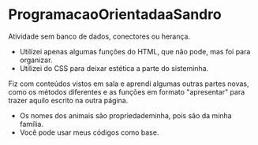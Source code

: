 # ProgramacaoOrientadaaSandro
Atividade sem banco de dados, conectores ou herança.
  - Utilizei apenas algumas funções do HTML, que não pode, mas foi para organizar.
  - Utilizei do CSS para deixar estética a parte do sisteminha.

Fiz com conteúdos vistos em sala e aprendi algumas outras partes novas, como os métodos diferentes e as funções em formato "apresentar" para trazer aquilo escrito na outra página.
  - Os nomes dos animais são propriedademinha, pois são da minha família.
  - Você pode usar meus códigos como base.
